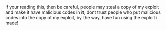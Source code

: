 if your reading this, then be careful, people may steal a copy of my exploit and make it have malicious codes in it, dont trust people who put malicious codes into the copy of my exploit, by the way, have fun using the exploit i made!
